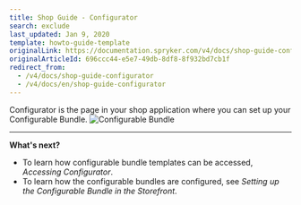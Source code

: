 ```yaml
---
title: Shop Guide - Configurator
search: exclude
last_updated: Jan 9, 2020
template: howto-guide-template
originalLink: https://documentation.spryker.com/v4/docs/shop-guide-configurator
originalArticleId: 696ccc44-e5e7-49db-8df8-8f932bd7cb1f
redirect_from:
  - /v4/docs/shop-guide-configurator
  - /v4/docs/en/shop-guide-configurator
---
```


Configurator is the page in your shop application where you can set up your Configurable Bundle.
![Configurable Bundle](https://spryker.s3.eu-central-1.amazonaws.com/docs/User+Guides/Shop+User+Guides/Configurator/conf-bundle.gif)

***

**What's next?**

* To learn how configurable bundle templates can be accessed, *Accessing Configurator*.
* To learn how the configurable bundles are configured, see *Setting up the Configurable Bundle in the Storefront*.
